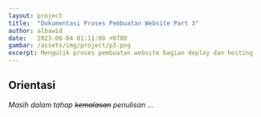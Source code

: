 ```yaml
---
layout: project
title:  "Dokumentasi Proses Pembuatan Website Part 3"
author: albawid
date:   2023-06-04 01:11:08 +0700
gambar: /assets/img/project/p3.png
excerpt: Mengulik proses pembuatan website bagian deploy dan hosting
---
```


## Orientasi
*Masih dalam tahap ~~kemalasan~~ penulisan ...*
